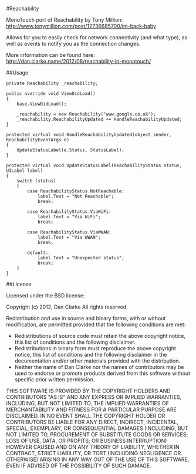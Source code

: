 #Reachability

MonoTouch port of Reachability by Tony Million: http://www.tonymillion.com/post/12736685700/im-back-baby

Allows for you to easily check for network connectivity (and what type), as well as events to notify you as the connection changes.

More information can be found here: http://dan.clarke.name/2012/08/reachability-in-monotouch/

##Usage

	private Reachability _reachability;
	
	public override void ViewDidLoad()
	{
		base.ViewDidLoad();
		
		_reachability = new Reachability("www.google.co.uk");
		_reachability.ReachabilityUpdated += HandleReachabilityUpdated;
	}
	
	protected virtual void HandleReachabilityUpdated(object sender, ReachabilityEventArgs e)
	{
		UpdateStatusLabel(e.Status, StatusLabel);
	}
	
	protected virtual void UpdateStatusLabel(ReachabilityStatus status, UILabel label)
	{
		switch (status)
		{
			case ReachabilityStatus.NotReachable:
				label.Text = "Not Reachable";
				break;
	
			case ReachabilityStatus.ViaWiFi:
				label.Text = "Via WiFi";
				break;
	
			case ReachabilityStatus.ViaWWAN:
				label.Text = "Via WWAN";
				break;
	
			default:
				label.Text = "Unexpected status";
				break;
		}
	}

##License

Licensed under the BSD license:

Copyright (c) 2012, Dan Clarke
All rights reserved.

Redistribution and use in source and binary forms, with or without modification, are permitted provided that the following conditions are met:

* Redistributions of source code must retain the above copyright notice, this list of conditions and the following disclaimer.
* Redistributions in binary form must reproduce the above copyright notice, this list of conditions and the following disclaimer in the documentation and/or other materials provided with the distribution.
* Neither the name of Dan Clarke nor the names of contributors may be used to endorse or promote products derived from this software without specific prior written permission.

THIS SOFTWARE IS PROVIDED BY THE COPYRIGHT HOLDERS AND CONTRIBUTORS "AS IS" AND ANY EXPRESS OR IMPLIED WARRANTIES, INCLUDING, BUT NOT LIMITED TO, THE IMPLIED WARRANTIES OF MERCHANTABILITY AND FITNESS FOR A PARTICULAR PURPOSE ARE DISCLAIMED. IN NO EVENT SHALL THE COPYRIGHT HOLDER OR CONTRIBUTORS BE LIABLE FOR ANY DIRECT, INDIRECT, INCIDENTAL, SPECIAL, EXEMPLARY, OR CONSEQUENTIAL DAMAGES (INCLUDING, BUT NOT LIMITED TO, PROCUREMENT OF SUBSTITUTE GOODS OR SERVICES; LOSS OF USE, DATA, OR PROFITS; OR BUSINESS INTERRUPTION) HOWEVER CAUSED AND ON ANY THEORY OF LIABILITY, WHETHER IN CONTRACT, STRICT LIABILITY, OR TORT (INCLUDING NEGLIGENCE OR OTHERWISE) ARISING IN ANY WAY OUT OF THE USE OF THIS SOFTWARE, EVEN IF ADVISED OF THE POSSIBILITY OF SUCH DAMAGE.